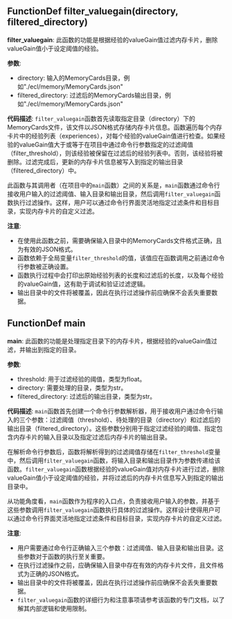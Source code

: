 ## FunctionDef filter_valuegain(directory, filtered_directory)
**filter_valuegain**: 此函数的功能是根据经验的valueGain值过滤内存卡片，删除valueGain值小于设定阈值的经验。

**参数**:
- directory: 输入的MemoryCards目录，例如"./ecl/memory/MemoryCards.json"
- filtered_directory: 过滤后的MemoryCards输出目录，例如"./ecl/memory/MemoryCards.json"

**代码描述**:
`filter_valuegain`函数首先读取指定目录（directory）下的MemoryCards文件，该文件以JSON格式存储内存卡片信息。函数遍历每个内存卡片中的经验列表（experiences），对每个经验的valueGain值进行检查。如果经验的valueGain值大于或等于在项目中通过命令行参数指定的过滤阈值（filter_threshold），则该经验被保留在过滤后的经验列表中。否则，该经验将被删除。过滤完成后，更新的内存卡片信息被写入到指定的输出目录（filtered_directory）中。

此函数与其调用者（在项目中的`main`函数）之间的关系是，`main`函数通过命令行接收用户输入的过滤阈值、输入目录和输出目录，然后调用`filter_valuegain`函数执行过滤操作。这样，用户可以通过命令行界面灵活地指定过滤条件和目标目录，实现内存卡片的自定义过滤。

**注意**:
- 在使用此函数之前，需要确保输入目录中的MemoryCards文件格式正确，且为有效的JSON格式。
- 函数依赖于全局变量`filter_threshold`的值，该值应在函数调用之前通过命令行参数被正确设置。
- 函数执行过程中会打印出原始经验列表的长度和过滤后的长度，以及每个经验的valueGain值，这有助于调试和验证过滤逻辑。
- 输出目录中的文件将被覆盖，因此在执行过滤操作前应确保不会丢失重要数据。
## FunctionDef main
**main**: 此函数的功能是处理指定目录下的内存卡片，根据经验的valueGain值过滤，并输出到指定的目录。

**参数**:
- threshold: 用于过滤经验的阈值，类型为float。
- directory: 需要处理的目录，类型为str。
- filtered_directory: 过滤后的输出目录，类型为str。

**代码描述**:
`main`函数首先创建一个命令行参数解析器，用于接收用户通过命令行输入的三个参数：过滤阈值（threshold）、待处理的目录（directory）和过滤后的输出目录（filtered_directory）。这些参数分别用于指定过滤经验的阈值、指定包含内存卡片的输入目录以及指定过滤后内存卡片的输出目录。

在解析命令行参数后，函数将解析得到的过滤阈值存储在`filter_threshold`变量中，然后调用`filter_valuegain`函数，将输入目录和输出目录作为参数传递给该函数。`filter_valuegain`函数根据经验的valueGain值对内存卡片进行过滤，删除valueGain值小于设定阈值的经验，并将过滤后的内存卡片信息写入到指定的输出目录中。

从功能角度看，`main`函数作为程序的入口点，负责接收用户输入的参数，并基于这些参数调用`filter_valuegain`函数执行具体的过滤操作。这样设计使得用户可以通过命令行界面灵活地指定过滤条件和目标目录，实现内存卡片的自定义过滤。

**注意**:
- 用户需要通过命令行正确输入三个参数：过滤阈值、输入目录和输出目录。这些参数对于函数的执行至关重要。
- 在执行过滤操作之前，应确保输入目录中存在有效的内存卡片文件，且文件格式为正确的JSON格式。
- 输出目录中的文件将被覆盖，因此在执行过滤操作前应确保不会丢失重要数据。
- `filter_valuegain`函数的详细行为和注意事项请参考该函数的专门文档，以了解其内部逻辑和使用限制。
